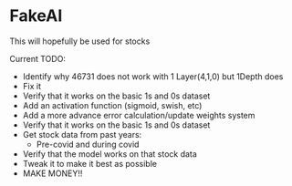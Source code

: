 # FakeAI

This will hopefully be used for stocks

Current TODO:
  - Identify why 46731 does not work with 1 Layer(4,1,0) but 1Depth does
  - Fix it
  - Verify that it works on the basic 1s and 0s dataset
  - Add an activation function (sigmoid, swish, etc)
  - Add a more advance error calculation/update weights system
  - Verify that it works on the basic 1s and 0s dataset
  - Get stock data from past years:
    - Pre-covid and during covid
  - Verify that the model works on that stock data
  - Tweak it to make it best as possible
  - MAKE MONEY!!
